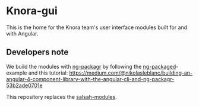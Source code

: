 # Knora-gui

This is the home for the Knora team's user interface modules built for and with Angular.

## Developers note
We build the modules with [ng-packagr](https://github.com/dherges/ng-packagr) by following the [ng-packaged](https://github.com/dherges/ng-packaged)-example and this tutorial: https://medium.com/@nikolasleblanc/building-an-angular-4-component-library-with-the-angular-cli-and-ng-packagr-53b2ade0701e

This repository replaces the [salsah-modules](https://github.com/dhlab-basel/salsah-modules).

